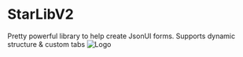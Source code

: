 # StarLibV2
Pretty powerful library to help create JsonUI forms. Supports dynamic structure & custom tabs
![Logo](https://i.postimg.cc/59q5wt3Z/logo.png)
